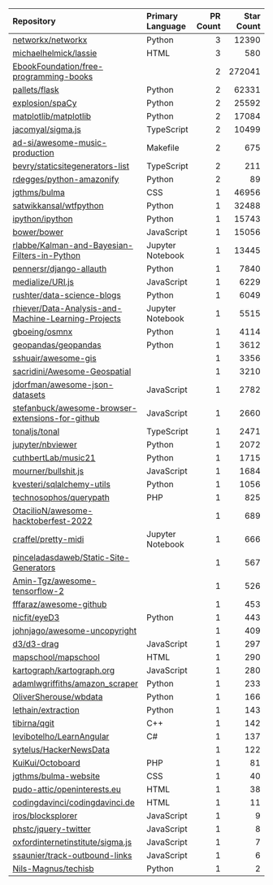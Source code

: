 | Repository | Primary Language | PR Count | Star Count |
| :-- | :-- | --: | --: |
| [networkx/networkx](https://github.com/networkx/networkx) | Python | 3 | 12390 |
| [michaelhelmick/lassie](https://github.com/michaelhelmick/lassie) | HTML | 3 | 580 |
| [EbookFoundation/free-programming-books](https://github.com/EbookFoundation/free-programming-books) |  | 2 | 272041 |
| [pallets/flask](https://github.com/pallets/flask) | Python | 2 | 62331 |
| [explosion/spaCy](https://github.com/explosion/spaCy) | Python | 2 | 25592 |
| [matplotlib/matplotlib](https://github.com/matplotlib/matplotlib) | Python | 2 | 17084 |
| [jacomyal/sigma.js](https://github.com/jacomyal/sigma.js) | TypeScript | 2 | 10499 |
| [ad-si/awesome-music-production](https://github.com/ad-si/awesome-music-production) | Makefile | 2 | 675 |
| [bevry/staticsitegenerators-list](https://github.com/bevry/staticsitegenerators-list) | TypeScript | 2 | 211 |
| [rdegges/python-amazonify](https://github.com/rdegges/python-amazonify) | Python | 2 | 89 |
| [jgthms/bulma](https://github.com/jgthms/bulma) | CSS | 1 | 46956 |
| [satwikkansal/wtfpython](https://github.com/satwikkansal/wtfpython) | Python | 1 | 32488 |
| [ipython/ipython](https://github.com/ipython/ipython) | Python | 1 | 15743 |
| [bower/bower](https://github.com/bower/bower) | JavaScript | 1 | 15056 |
| [rlabbe/Kalman-and-Bayesian-Filters-in-Python](https://github.com/rlabbe/Kalman-and-Bayesian-Filters-in-Python) | Jupyter Notebook | 1 | 13445 |
| [pennersr/django-allauth](https://github.com/pennersr/django-allauth) | Python | 1 | 7840 |
| [medialize/URI.js](https://github.com/medialize/URI.js) | JavaScript | 1 | 6229 |
| [rushter/data-science-blogs](https://github.com/rushter/data-science-blogs) | Python | 1 | 6049 |
| [rhiever/Data-Analysis-and-Machine-Learning-Projects](https://github.com/rhiever/Data-Analysis-and-Machine-Learning-Projects) | Jupyter Notebook | 1 | 5515 |
| [gboeing/osmnx](https://github.com/gboeing/osmnx) | Python | 1 | 4114 |
| [geopandas/geopandas](https://github.com/geopandas/geopandas) | Python | 1 | 3612 |
| [sshuair/awesome-gis](https://github.com/sshuair/awesome-gis) |  | 1 | 3356 |
| [sacridini/Awesome-Geospatial](https://github.com/sacridini/Awesome-Geospatial) |  | 1 | 3210 |
| [jdorfman/awesome-json-datasets](https://github.com/jdorfman/awesome-json-datasets) | JavaScript | 1 | 2782 |
| [stefanbuck/awesome-browser-extensions-for-github](https://github.com/stefanbuck/awesome-browser-extensions-for-github) | JavaScript | 1 | 2660 |
| [tonaljs/tonal](https://github.com/tonaljs/tonal) | TypeScript | 1 | 2471 |
| [jupyter/nbviewer](https://github.com/jupyter/nbviewer) | Python | 1 | 2072 |
| [cuthbertLab/music21](https://github.com/cuthbertLab/music21) | Python | 1 | 1715 |
| [mourner/bullshit.js](https://github.com/mourner/bullshit.js) | JavaScript | 1 | 1684 |
| [kvesteri/sqlalchemy-utils](https://github.com/kvesteri/sqlalchemy-utils) | Python | 1 | 1056 |
| [technosophos/querypath](https://github.com/technosophos/querypath) | PHP | 1 | 825 |
| [OtacilioN/awesome-hacktoberfest-2022](https://github.com/OtacilioN/awesome-hacktoberfest-2022) |  | 1 | 689 |
| [craffel/pretty-midi](https://github.com/craffel/pretty-midi) | Jupyter Notebook | 1 | 666 |
| [pinceladasdaweb/Static-Site-Generators](https://github.com/pinceladasdaweb/Static-Site-Generators) |  | 1 | 567 |
| [Amin-Tgz/awesome-tensorflow-2](https://github.com/Amin-Tgz/awesome-tensorflow-2) |  | 1 | 526 |
| [fffaraz/awesome-github](https://github.com/fffaraz/awesome-github) |  | 1 | 453 |
| [nicfit/eyeD3](https://github.com/nicfit/eyeD3) | Python | 1 | 443 |
| [johnjago/awesome-uncopyright](https://github.com/johnjago/awesome-uncopyright) |  | 1 | 409 |
| [d3/d3-drag](https://github.com/d3/d3-drag) | JavaScript | 1 | 297 |
| [mapschool/mapschool](https://github.com/mapschool/mapschool) | HTML | 1 | 290 |
| [kartograph/kartograph.org](https://github.com/kartograph/kartograph.org) | JavaScript | 1 | 280 |
| [adamlwgriffiths/amazon_scraper](https://github.com/adamlwgriffiths/amazon_scraper) | Python | 1 | 233 |
| [OliverSherouse/wbdata](https://github.com/OliverSherouse/wbdata) | Python | 1 | 166 |
| [lethain/extraction](https://github.com/lethain/extraction) | Python | 1 | 143 |
| [tibirna/qgit](https://github.com/tibirna/qgit) | C++ | 1 | 142 |
| [levibotelho/LearnAngular](https://github.com/levibotelho/LearnAngular) | C# | 1 | 137 |
| [sytelus/HackerNewsData](https://github.com/sytelus/HackerNewsData) |  | 1 | 122 |
| [KuiKui/Octoboard](https://github.com/KuiKui/Octoboard) | PHP | 1 | 81 |
| [jgthms/bulma-website](https://github.com/jgthms/bulma-website) | CSS | 1 | 40 |
| [pudo-attic/openinterests.eu](https://github.com/pudo-attic/openinterests.eu) | HTML | 1 | 38 |
| [codingdavinci/codingdavinci.de](https://github.com/codingdavinci/codingdavinci.de) | HTML | 1 | 11 |
| [iros/blocksplorer](https://github.com/iros/blocksplorer) | JavaScript | 1 | 9 |
| [phstc/jquery-twitter](https://github.com/phstc/jquery-twitter) | JavaScript | 1 | 8 |
| [oxfordinternetinstitute/sigma.js](https://github.com/oxfordinternetinstitute/sigma.js) | JavaScript | 1 | 7 |
| [ssaunier/track-outbound-links](https://github.com/ssaunier/track-outbound-links) | JavaScript | 1 | 6 |
| [Nils-Magnus/techisb](https://github.com/Nils-Magnus/techisb) | Python | 1 | 2 |
